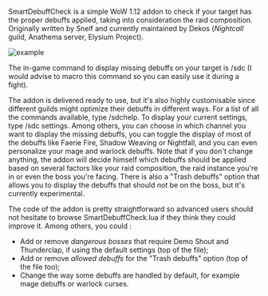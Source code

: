 SmartDebuffCheck is a simple WoW 1.12 addon to check if your target has the proper debuffs applied, taking into consideration the raid composition. 
Originally written by Snelf and currently maintained by Dekos (*Nightcall* guild, Anathema server, Elysium Project). 

![example](https://img11.hostingpics.net/pics/488511sdcexamplesmall.jpg)

The in-game command to display missing debuffs on your target is /sdc (I would advise to macro this command so you can easily use it during a fight). 

The addon is delivered ready to use, but it's also highly customisable since different guilds might optimize their debuffs in different ways. For a list of all the commands available, type /sdchelp. To display your current settings, type /sdc settings. Among others, you can choose in which channel you want to display the missing debuffs, you can toggle the display of most of the debuffs like Faerie Fire, Shadow Weaving or Nightfall, and you can even personalize your mage and warlock debuffs. Note that if you don't change anything, the addon will decide himself which debuffs should be applied based on several factors like your raid composition, the raid instance you're in or even the boss you're facing. There is also a "Trash debuffs" option that allows you to display the debuffs that should *not* be on the boss, but it's currently experimental. 

The code of the addon is pretty straightforward so advanced users should not hesitate to browse SmartDebuffCheck.lua if they think they could improve it. Among others, you could : 
- Add or remove *dangerous bosses* that require Demo Shout and Thunderclap, if using the default settings (top of the file); 
- Add or remove *allowed debuffs* for the "Trash debuffs" option (top of the file too); 
- Change the way some debuffs are handled by default, for example mage debuffs or warlock curses. 
